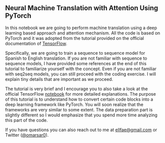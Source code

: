 ## Neural Machine Translation with Attention Using PyTorch
In this notebook we are going to perform machine translation using a deep learning based approach and attention mechanism. All the code is based on PyTorch and it was adopted from the tutorial provided on the official documentation of [TensorFlow](https://colab.research.google.com/github/tensorflow/tensorflow/blob/master/tensorflow/contrib/eager/python/examples/nmt_with_attention/nmt_with_attention.ipynb).

Specifically, we are going to train a sequence to sequence model for Spanish to English translation. If you are not familiar with sequence to sequence models, I have provided some references at the end of this tutorial to familiarize yourself with the concept. Even if you are not familiar with seq2seq models, you can still proceed with the coding exercise. I will explain tiny details that are important as we proceed. 

The tutorial is very brief and I encourage you to also take a look at the official TensorFlow [notebook](https://colab.research.google.com/github/tensorflow/tensorflow/blob/master/tensorflow/contrib/eager/python/examples/nmt_with_attention/nmt_with_attention.ipynb) for more detailed explanations. The purpose of this tutorial is to understand how to convert certain code blocks into a deep learning framework like PyTorch. You will soon realize that the frameworks are very similar to some extent. The data preparation part is slightly different so I would emphasize that you spend more time analyzing this part of the code. 

If you have questions you can also reach out to me at ellfae@gmail.com or Twitter ([@omarsar0](https://twitter.com/omarsar0)).
